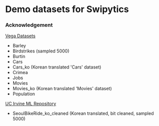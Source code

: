 # Demo datasets for Swipytics

### Acknowledgement

[Vega Datasets](https://vega.github.io/vega-datasets/)

- Barley
- Birdstrikes (sampled 5000)
- Burtin
- Cars
- Cars_ko (Korean translated 'Cars' dataset)
- Crimea
- Jobs
- Movies
- Movies_ko (Korean translated 'Movies' dataset)
- Population

[UC Irvine ML Repository](https://archive.ics.uci.edu/datasets)

- SeoulBikeRide_ko_cleaned (Korean translated, bit cleaned, sampled 5000)
